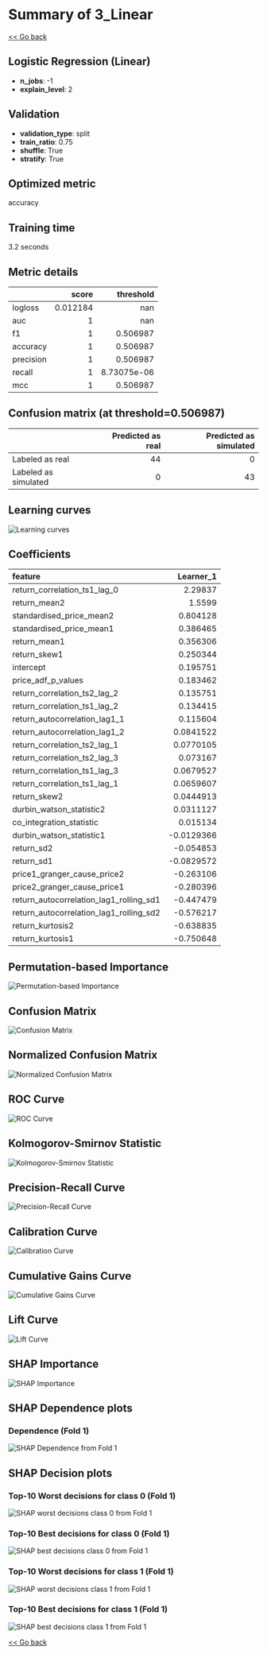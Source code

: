 # Summary of 3_Linear

[<< Go back](../README.md)


## Logistic Regression (Linear)
- **n_jobs**: -1
- **explain_level**: 2

## Validation
 - **validation_type**: split
 - **train_ratio**: 0.75
 - **shuffle**: True
 - **stratify**: True

## Optimized metric
accuracy

## Training time

3.2 seconds

## Metric details
|           |    score |     threshold |
|:----------|---------:|--------------:|
| logloss   | 0.012184 | nan           |
| auc       | 1        | nan           |
| f1        | 1        |   0.506987    |
| accuracy  | 1        |   0.506987    |
| precision | 1        |   0.506987    |
| recall    | 1        |   8.73075e-06 |
| mcc       | 1        |   0.506987    |


## Confusion matrix (at threshold=0.506987)
|                      |   Predicted as real |   Predicted as simulated |
|:---------------------|--------------------:|-------------------------:|
| Labeled as real      |                  44 |                        0 |
| Labeled as simulated |                   0 |                       43 |

## Learning curves
![Learning curves](learning_curves.png)

## Coefficients
| feature                                 |   Learner_1 |
|:----------------------------------------|------------:|
| return_correlation_ts1_lag_0            |   2.29837   |
| return_mean2                            |   1.5599    |
| standardised_price_mean2                |   0.804128  |
| standardised_price_mean1                |   0.386465  |
| return_mean1                            |   0.356306  |
| return_skew1                            |   0.250344  |
| intercept                               |   0.195751  |
| price_adf_p_values                      |   0.183462  |
| return_correlation_ts2_lag_2            |   0.135751  |
| return_correlation_ts1_lag_2            |   0.134415  |
| return_autocorrelation_lag1_1           |   0.115604  |
| return_autocorrelation_lag1_2           |   0.0841522 |
| return_correlation_ts2_lag_1            |   0.0770105 |
| return_correlation_ts2_lag_3            |   0.073167  |
| return_correlation_ts1_lag_3            |   0.0679527 |
| return_correlation_ts1_lag_1            |   0.0659607 |
| return_skew2                            |   0.0444913 |
| durbin_watson_statistic2                |   0.0311127 |
| co_integration_statistic                |   0.015134  |
| durbin_watson_statistic1                |  -0.0129366 |
| return_sd2                              |  -0.054853  |
| return_sd1                              |  -0.0829572 |
| price1_granger_cause_price2             |  -0.263106  |
| price2_granger_cause_price1             |  -0.280396  |
| return_autocorrelation_lag1_rolling_sd1 |  -0.447479  |
| return_autocorrelation_lag1_rolling_sd2 |  -0.576217  |
| return_kurtosis2                        |  -0.638835  |
| return_kurtosis1                        |  -0.750648  |


## Permutation-based Importance
![Permutation-based Importance](permutation_importance.png)
## Confusion Matrix

![Confusion Matrix](confusion_matrix.png)


## Normalized Confusion Matrix

![Normalized Confusion Matrix](confusion_matrix_normalized.png)


## ROC Curve

![ROC Curve](roc_curve.png)


## Kolmogorov-Smirnov Statistic

![Kolmogorov-Smirnov Statistic](ks_statistic.png)


## Precision-Recall Curve

![Precision-Recall Curve](precision_recall_curve.png)


## Calibration Curve

![Calibration Curve](calibration_curve_curve.png)


## Cumulative Gains Curve

![Cumulative Gains Curve](cumulative_gains_curve.png)


## Lift Curve

![Lift Curve](lift_curve.png)



## SHAP Importance
![SHAP Importance](shap_importance.png)

## SHAP Dependence plots

### Dependence (Fold 1)
![SHAP Dependence from Fold 1](learner_fold_0_shap_dependence.png)

## SHAP Decision plots

### Top-10 Worst decisions for class 0 (Fold 1)
![SHAP worst decisions class 0 from Fold 1](learner_fold_0_shap_class_0_worst_decisions.png)
### Top-10 Best decisions for class 0 (Fold 1)
![SHAP best decisions class 0 from Fold 1](learner_fold_0_shap_class_0_best_decisions.png)
### Top-10 Worst decisions for class 1 (Fold 1)
![SHAP worst decisions class 1 from Fold 1](learner_fold_0_shap_class_1_worst_decisions.png)
### Top-10 Best decisions for class 1 (Fold 1)
![SHAP best decisions class 1 from Fold 1](learner_fold_0_shap_class_1_best_decisions.png)

[<< Go back](../README.md)
